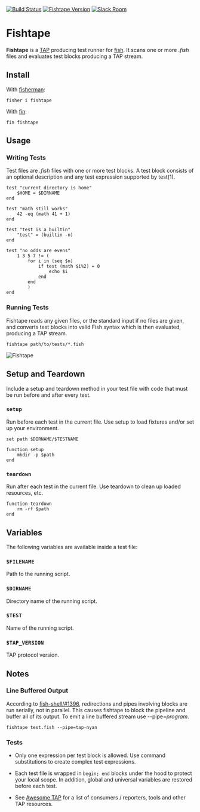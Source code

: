 [![Build Status][travis-badge]][travis-link]
[![Fishtape Version][version-badge]][version-link]
[![Slack Room][slack-badge]][slack-link]

# Fishtape

**Fishtape** is a [TAP] producing test runner for [fish]. It scans one or more *.fish* files and evaluates test blocks producing a TAP stream.

## Install

With [fisherman]:

```fish
fisher i fishtape
```

With [fin]:

```fish
fin fishtape
```

## Usage

### Writing Tests

Test files are *.fish* files with one or more test blocks. A test block consists of an optional description and any test expression supported by test(1).

```fish
test "current directory is home"
    $HOME = $DIRNAME
end

test "math still works"
    42 -eq (math 41 + 1)
end

test "test is a builtin"
    "test" = (builtin -n)
end

test "no odds are evens"
    1 3 5 7 != (
        for i in (seq $n)
            if test (math $i%2) = 0
                echo $i
            end
        end
        )
end
```

### Running Tests

Fishtape reads any given files, or the standard input if no files are given, and converts test blocks into valid Fish syntax which is then evaluated, producing a TAP stream.

```fish
fishtape path/to/tests/*.fish
```

![Fishtape]


## Setup and Teardown

Include a setup and teardown method in your test file with code that must be run before and after every test.

### `setup`

Run before each test in the current file. Use setup to load fixtures and/or set up your environment.

```fish
set path $DIRNAME/$TESTNAME

function setup
    mkdir -p $path
end
```

### `teardown`

Run after each test in the current file. Use teardown to clean up loaded resources, etc.

```fish
function teardown
    rm -rf $path
end
```

## Variables

The following variables are available inside a test file:

### `$FILENAME`

Path to the running script.

### `$DIRNAME`

Directory name of the running script.

### `$TEST`

Name of the running script.

### `$TAP_VERSION`

TAP protocol version.

## Notes

### Line Buffered Output

According to [fish-shell/#1396], redirections and pipes involving blocks are run serially, not in parallel. This causes fishtape to block the pipeline and buffer all of its output. To emit a line buffered stream use --pipe=*program*.

```fish
fishtape test.fish --pipe=tap-nyan
```

### Tests

* Only one expression per test block is allowed. Use command substitutions to create complex test expressions.

* Each test file is wrapped in `begin; end` blocks under the hood to protect your local scope. In addition, global and universal variables are restored before each test.

* See [Awesome TAP] for a list of consumers / reporters, tools and other TAP resources.

[travis-link]: https://travis-ci.org/fishery/fishtape
[travis-badge]: https://img.shields.io/travis/fishery/fishtape.svg?style=flat-square
[version-badge]: https://img.shields.io/badge/latest-v1.0.0-00B9FF.svg?style=flat-square
[version-link]: https://github.com/fisherman/fisherman/releases
[slack-link]: https://fisherman-wharf.herokuapp.com/
[slack-badge]: https://img.shields.io/badge/slack-join%20the%20chat-00B9FF.svg?style=flat-square

[TAP]: http://testanything.org/
[fish]: https://github.com/fish-shell/fish-shell
[Fishtape]: https://cloud.githubusercontent.com/assets/8317250/12836355/6ac01bd8-cbfb-11e5-8ea1-68a4b18e3a81.gif
[Awesome TAP]: https://github.com/sindresorhus/awesome-tap
[fisherman]: http://github.com/fisherman/fisherman
[fin]: http://github.com/fishery/fin
[issues]: https://github.com/fishery/fishtape/issues
[fish-shell/#1396]: https://github.com/fish-shell/fish-shell/issues/1396
